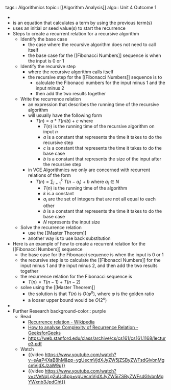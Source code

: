 tags:: Algorithmics
topic:: [[Algorithm Analysis]]
algo:: Unit 4 Outcome 1

-
- is an equation that calculates a term by using the previous term(s)
- uses an initial or seed value(s) to start the recurrence
- Steps to create a recurrent relation for a recursive algorithm
	- Identify the base case
		- the case where the recursive algorithm does not need to call itself
		- the base case for the [[Fibonacci Numbers]] sequence is when the input is 0 or 1
	- Identify the recursive step
		- where the recursive algorithm calls itself
		- the recursive step for the [[Fibonacci Numbers]] sequence is to
			- calculate the Fibonacci numbers for the input minus 1 and the input minus 2
			- then add the two results together
	- Write the recurrence relation
		- an expression that describes the running time of the recursive algorithm
		- will usually have the following form
			- $T(n) = a * T(n/b) + c$  where
				- $T(n)$ is the running time of the recursive algorithm on input $n$
				- $a$ is a constant that represents the time it takes to do the recursive step
				- $c$ is a constant that represents the time it takes to do the base case
				- $b$ is a constant that represents the size of the input after the recursive step
		- in VCE Algorithmics we only are concerned with recurrent relations of the form
			- $T(n) = \sum {^k_{i=1}}\ T(n-a_i)+b\ \text{where}\ a_i\in N$
				- $T(n)$ is the running time of the algorithm
				- $k$ is a constant
				- $a_i$ are the set of integers that are not all equal to each other
				- $b$ is a constant that represents the time it takes to do the base case
				- $N$ represents the input size
	- Solve the recurrence relation
		- use the [[Master Theorem]]
		- another way is to use back substitution
- Here is an example of how to create a recurrent relation for the [[Fibonacci Numbers]] sequence
	- the base case for the Fibonacci sequence is when the input is 0 or 1
	- the recursive step is to calculate the [[Fibonacci Numbers]] for the input minus 1 and the input minus 2, and then add the two results together
	- the recurrence relation for the Fibonacci sequence is
		- $T(n) = T(n-1) + T(n-2)$
	- solve using the [[Master Theorem]]
		- the solution is that $T(n)$ is $O(φ^n)$, where $φ$ is the golden ratio
		- a looser upper bound would be $O(2^n)$
-
- Further Research
  background-color:: purple
	- Read
		- [Recurrence relation - Wikipedia](https://en.wikipedia.org/wiki/Recurrence_relation)
		- [How to analyse Complexity of Recurrence Relation - GeeksforGeeks](https://www.geeksforgeeks.org/how-to-analyse-complexity-of-recurrence-relation/)
		- https://web.stanford.edu/class/archive/cs/cs161/cs161.1168/lecture3.pdf
	- Watch
		- {{video https://www.youtube.com/watch?v=eAaP4XaB8hM&pp=ygUecmVjdXJyZW5jZSByZWFsdGlvbnMgcmVjdXJzaW9u}}
		- {{video https://www.youtube.com/watch?v=zVeNqLg2uUc&pp=ygUecmVjdXJyZW5jZSByZWFsdGlvbnMgYWxnb3JpdGht}}
